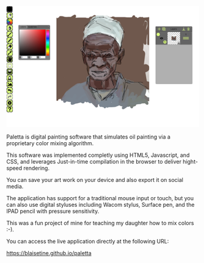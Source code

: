 
![Paletta](paletta.png)

Paletta is digital painting software that simulates oil painting via a proprietary color mixing algorithm.

This software was implemented completly using HTML5, Javascript, and CSS,  and leverages Just-in-time compilation in the browser to deliver hight-speed rendering. 

You can save your art work on your device and also export it on social media. 

The application has support for a traditional mouse input or touch, but you can also use digital styluses including Wacom stylus, Surface pen, and the IPAD pencil with pressure sensitivity.

This was a fun project of mine for teaching my daughter how to mix colors :-).

You can access the live application directly at the following URL:

https://blaisetine.github.io/paletta
